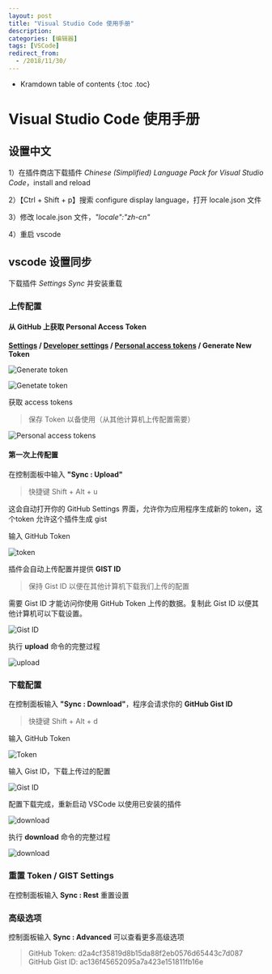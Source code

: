 ```yaml
---
layout: post
title: "Visual Studio Code 使用手册"
description:
categories: [编辑器]
tags: [VSCode]
redirect_from:
  - /2018/11/30/
---
```


* Kramdown table of contents
{:toc .toc}

# Visual Studio Code 使用手册

## 设置中文

1）在插件商店下载插件 *Chinese (Simplified) Language Pack for Visual Studio Code*，install and reload

2）【Ctrl + Shift + p】搜索 configure display language，打开 locale.json 文件

3）修改 locale.json 文件，*"locale":"zh-cn"*

4）重启 vscode

## vscode 设置同步

下载插件 *Settings Sync* 并安装重载

### 上传配置

#### 从 GitHub 上获取 Personal Access Token

**[Settings](https://github.com/settings/profile) / [Developer settings](https://github.com/settings/tokens) / [Personal access tokens](https://github.com/settings/tokens) / Generate New Token**

![Generate token](https://github.com/caiyangmin/caiyangmin.github.io/blob/master/resourses/VSCode_01.png?raw=true)

![Genetate token](https://github.com/caiyangmin/caiyangmin.github.io/blob/master/resourses/VSCode_02.png?raw=true)

获取 access tokens

> 保存 Token 以备使用（从其他计算机上传配置需要）

![Personal access tokens](https://github.com/caiyangmin/caiyangmin.github.io/blob/master/resourses/VSCode_03.png?raw=true)

#### 第一次上传配置

在控制面板中输入 **"Sync : Upload"**

> 快捷键 Shift + Alt + u

这会自动打开你的 GitHub Settings 界面，允许你为应用程序生成新的 token，这个token 允许这个插件生成 gist

输入 GitHub Token

![token](https://github.com/caiyangmin/caiyangmin.github.io/blob/master/resourses/VSCode_04.png?raw=true)

插件会自动上传配置并提供 **GIST ID**

> 保持 Gist ID 以便在其他计算机下载我们上传的配置

需要 Gist ID 才能访问你使用 GitHub Token 上传的数据。复制此 Gist ID 以便其他计算机可以下载设置。

![Gist ID](https://github.com/caiyangmin/caiyangmin.github.io/blob/master/resourses/VSCode_05.png?raw=true)

执行 **upload** 命令的完整过程

![upload](https://github.com/caiyangmin/caiyangmin.github.io/blob/master/resourses/VSCode_01.gif?raw=true)

### 下载配置

在控制面板输入 **"Sync : Download"**，程序会请求你的 **GitHub Gist ID**

> 快捷键 Shift + Alt + d

输入 GitHub Token

![Token](https://github.com/caiyangmin/caiyangmin.github.io/blob/master/resourses/VSCode_06.png?raw=true)

输入 Gist ID，下载上传过的配置

![Gist ID](https://github.com/caiyangmin/caiyangmin.github.io/blob/master/resourses/VSCode_07.png?raw=true)

配置下载完成，重新启动 VSCode 以使用已安装的插件

![download](https://github.com/caiyangmin/caiyangmin.github.io/blob/master/resourses/VSCode_08.png?raw=true)

执行 **download** 命令的完整过程

![download](https://github.com/caiyangmin/caiyangmin.github.io/blob/master/resourses/VSCode_02.gif?raw=true)

### 重置 Token / GIST Settings

在控制面板输入 **Sync : Rest** 重置设置

### 高级选项

控制面板输入 **Sync : Advanced** 可以查看更多高级选项

> GitHub Token: d2a4cf35819d8b15da88f2eb0576d65443c7d087  
> GitHub Gist ID: ac136f45652095a7a423e151811fb16e